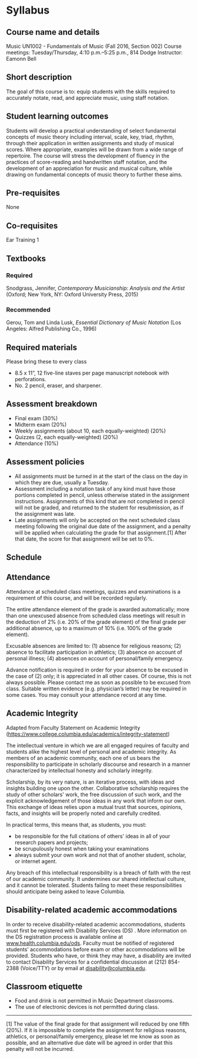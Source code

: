 # Syllabus

## Course name and details

Music UN1002 - Fundamentals of Music  (Fall 2016, Section 002)
Course meetings: Tuesday/Thursday, 4:10 p.m.–5:25 p.m., 814 Dodge
Instructor: Eamonn Bell


## Short description


The goal of this course is to: equip students with the skills required to accurately notate, read, and appreciate music, using staff notation.


## Student learning outcomes


Students will develop a practical understanding of select fundamental concepts of music theory including interval, scale, key, triad, rhythm, through their application in written assignments and study of musical scores. Where appropriate, examples will be drawn from a wide range of repertoire. The course will stress the development of fluency in the practices of score-reading and handwritten staff notation, and the development of an appreciation for music and musical culture, while drawing on fundamental concepts of music theory to further these aims.


## Pre-requisites


None


## Co-requisites


Ear Training 1


## Textbooks


### Required


Snodgrass, Jennifer, _Contemporary Musicianship: Analysis and the Artist_ (Oxford; New York, NY: Oxford University Press, 2015)


### Recommended


Gerou, Tom and Linda Lusk, _Essential Dictionary of Music Notation_ (Los Angeles: Alfred Publishing Co., 1996)


## Required materials
Please bring these to every class


* 8.5 x 11”, 12 five-line staves per page manuscript notebook with perforations.
* No. 2 pencil, eraser, and sharpener.



## Assessment breakdown


- Final exam (30%)
- Midterm exam (20%)
- Weekly assignments (about 10, each equally-weighted) (20%)
- Quizzes (2, each equally-weighted) (20%)
- Attendance (10%)



## Assessment policies


* All assignments must be turned in at the start of the class on the day in which they are due, usually a Tuesday.
* Assessment including a notation task of any kind must have those portions completed in pencil, unless otherwise stated in the assignment instructions. Assignments of this kind that are not completed in pencil will not be graded, and returned to the student for resubmission, as if the assignment was late.
* Late assignments will only be accepted on the next scheduled class meeting following the original due date of the assignment, and a penalty will be applied when calculating the grade for that assignment.[1] After that date, the score for that assignment will be set to 0%.


## Schedule



## Attendance


Attendance at scheduled class meetings, quizzes and examinations is a requirement of this course, and will be recorded regularly. 


The entire attendance element of the grade is awarded automatically; more than one unexcused absence from scheduled class meetings will result in the deduction of 2% (i.e. 20% of the grade element) of the final grade per additional absence, up to a maximum of 10% (i.e. 100% of the grade element).


Excusable absences are limited to: (1) absence for religious reasons; (2) absence to facilitate participation in athletics; (3) absence on account of personal illness; (4) absences on account of personal/family emergency.


Advance notification is required in order for your absence to be excused in the case of (2) only; it is appreciated in all other cases. Of course, this is not always possible. Please contact me as soon as possible to be excused from class. Suitable written evidence (e.g. physician’s letter) may be required in some cases. You may consult your attendance record at any time. 


## Academic Integrity
Adapted from Faculty Statement on Academic Integrity (https://www.college.columbia.edu/academics/integrity-statement)


The intellectual venture in which we are all engaged requires of faculty and students alike the highest level of personal and academic integrity. As members of an academic community, each one of us bears the responsibility to participate in scholarly discourse and research in a manner characterized by intellectual honesty and scholarly integrity.

Scholarship, by its very nature, is an iterative process, with ideas and insights building one upon the other. Collaborative scholarship requires the study of other scholars' work, the free discussion of such work, and the explicit acknowledgement of those ideas in any work that inform our own. This exchange of ideas relies upon a mutual trust that sources, opinions, facts, and insights will be properly noted and carefully credited.

In practical terms, this means that, as students, you must:


* be responsible for the full citations of others' ideas in all of your research papers and projects;
* be scrupulously honest when taking your examinations
* always submit your own work and not that of another student, scholar, or internet agent.


Any breach of this intellectual responsibility is a breach of faith with the rest of our academic community. It undermines our shared intellectual culture, and it cannot be tolerated. Students failing to meet these responsibilities should anticipate being asked to leave Columbia.


## Disability-related academic accommodations


In order to receive disability-related academic accommodations, students must first be registered with Disability Services (DS) . More information on the DS registration process is available online at www.health.columbia.edu/ods. Faculty must be notified of registered students’ accommodations before exam or other accommodations will be provided. Students who have, or think they may have, a disability are invited to contact Disability Services for a confidential discussion at (212) 854-2388 (Voice/TTY) or by email at disability@columbia.edu.


## Classroom etiquette

* Food and drink is not permitted in Music Department classrooms.
* The use of electronic devices is not permitted during class.


________________
[1] The value of the final grade for that assignment will reduced by one fifth (20%). If it is impossible to complete the assignment for religious reasons, athletics, or personal/family emergency, please let me know as soon as possible, and an alternative due date will be agreed in order that this penalty will not be incurred.